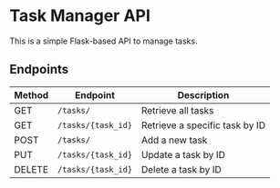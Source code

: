 # Task Manager API

This is a simple Flask-based API to manage tasks.

## Endpoints

| Method  | Endpoint              | Description                  |
|---------|-----------------------|------------------------------|
| GET     | `/tasks/`              | Retrieve all tasks            |
| GET     | `/tasks/{task_id}`     | Retrieve a specific task by ID |
| POST    | `/tasks/`              | Add a new task                |
| PUT     | `/tasks/{task_id}`     | Update a task by ID           |
| DELETE  | `/tasks/{task_id}`     | Delete a task by ID           |